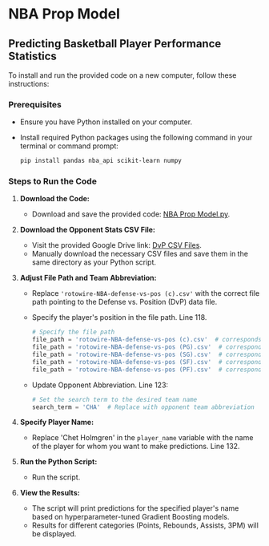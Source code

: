 # NBA Prop Model

## Predicting Basketball Player Performance Statistics

To install and run the provided code on a new computer, follow these instructions:

### Prerequisites

- Ensure you have Python installed on your computer.
- Install required Python packages using the following command in your terminal or command prompt:

  ```bash
  pip install pandas nba_api scikit-learn numpy
  ```

### Steps to Run the Code

1. **Download the Code:**
   - Download and save the provided code: [NBA Prop Model.py](NBA%20Prop%20Model.py).

2. **Download the Opponent Stats CSV File:**
   - Visit the provided Google Drive link: [DvP CSV Files](https://drive.google.com/drive/folders/1i_t_nJHFfbDk7cENxkQ3NPwijEy9fzG5?usp=drive_link).
   - Manually download the necessary CSV files and save them in the same directory as your Python script.

3. **Adjust File Path and Team Abbreviation:**
   - Replace `'rotowire-NBA-defense-vs-pos (c).csv'` with the correct file path pointing to the Defense vs. Position (DvP) data file.
   - Specify the player's position in the file path. Line 118.

     ```python
     # Specify the file path
     file_path = 'rotowire-NBA-defense-vs-pos (c).csv'  # corresponds with "Center" DvP data for Full Season
     file_path = 'rotowire-NBA-defense-vs-pos (PG).csv'  # corresponds with "Point Guard" DvP data for Full Season
     file_path = 'rotowire-NBA-defense-vs-pos (SG).csv'  # corresponds with "Shooting Guard" DvP data for Full Season
     file_path = 'rotowire-NBA-defense-vs-pos (SF).csv'  # corresponds with "Small Forward" DvP data for Full Season
     file_path = 'rotowire-NBA-defense-vs-pos (PF).csv'  # corresponds with "Power Forward" DvP data for Full Season
     ```

   - Update Opponent Abbreviation. Line 123:

     ```python
     # Set the search term to the desired team name
     search_term = 'CHA'  # Replace with opponent team abbreviation
     ```

4. **Specify Player Name:**
   - Replace 'Chet Holmgren' in the `player_name` variable with the name of the player for whom you want to make predictions. Line 132.

5. **Run the Python Script:**
   - Run the script.

6. **View the Results:**
   - The script will print predictions for the specified player's name based on hyperparameter-tuned Gradient Boosting models.
   - Results for different categories (Points, Rebounds, Assists, 3PM) will be displayed.
